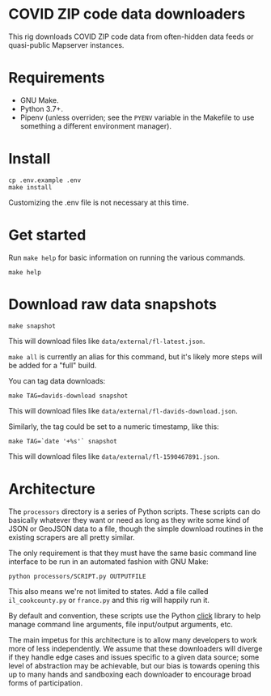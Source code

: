 # COVID ZIP code data downloaders

This rig downloads COVID ZIP code data from often-hidden data feeds or quasi-public Mapserver instances.

# Requirements

* GNU Make.
* Python 3.7+.
* Pipenv (unless overriden; see the `PYENV` variable in the Makefile to use something a different environment manager). 

# Install

```
cp .env.example .env
make install
```

Customizing the .env file is not necessary at this time.

# Get started

Run `make help` for basic information on running the various commands.

```
make help
```

# Download raw data snapshots

```
make snapshot
```

This will download files like `data/external/fl-latest.json`.

`make all` is currently an alias for this command, but it's likely more steps will be added for a "full" build.

You can tag data downloads:

```
make TAG=davids-download snapshot
```

This will download files like `data/external/fl-davids-download.json`.

Similarly, the tag could be set to a numeric timestamp, like this:

```
make TAG=`date '+%s'` snapshot
```

This will download files like `data/external/fl-1590467891.json`.

# Architecture

The `processors` directory is a series of Python scripts. These scripts can do basically whatever they want or need as long as they write some kind of JSON or GeoJSON data to a file, though the simple download routines in the existing scrapers are all pretty similar.

The only requirement is that they must have the same basic command line interface to be run in an automated fashion with GNU Make:

```
python processors/SCRIPT.py OUTPUTFILE
```

This also means we're not limited to states. Add a file called `il_cookcounty.py` or `france.py` and this rig will happily run it.

By default and convention, these scripts use the Python [click](https://click.palletsprojects.com/en/7.x/) library to help manage command line arguments, file input/output arguments, etc.

The main impetus for this architecture is to allow many developers to work more of less independently. We assume that these downloaders will diverge if they handle edge cases and issues specific to a given data source; some level of abstraction may be achievable, but our bias is towards opening this up to many hands and sandboxing each downloader to encourage broad forms of participation.